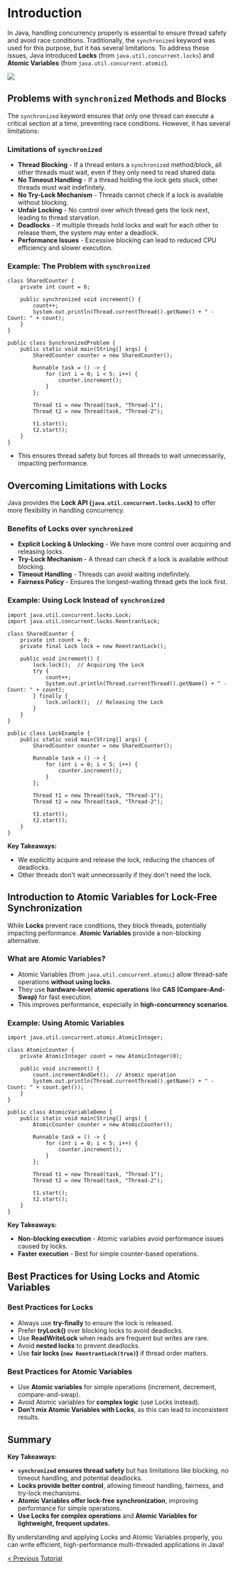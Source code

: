 # **Introduction**
In Java, handling concurrency properly is essential to ensure thread safety and avoid race conditions. Traditionally, the `synchronized` keyword was used for this purpose, but it has several limitations. To address these issues, Java introduced **Locks** (from `java.util.concurrent.locks`) and **Atomic Variables** (from `java.util.concurrent.atomic`).

[![](https://markdown-videos-api.jorgenkh.no/youtube/oiEXFKLNQpc)](https://youtu.be/oiEXFKLNQpc)

## Problems with `synchronized` Methods and Blocks
The `synchronized` keyword ensures that only one thread can execute a critical section at a time, preventing race conditions. However, it has several limitations:

### Limitations of `synchronized`
* **Thread Blocking** - If a thread enters a `synchronized` method/block, all other threads must wait, even if they only need to read shared data.
* **No Timeout Handling** - If a thread holding the lock gets stuck, other threads must wait indefinitely.
* **No Try-Lock Mechanism** - Threads cannot check if a lock is available without blocking.
* **Unfair Locking** - No control over which thread gets the lock next, leading to thread starvation.
* **Deadlocks** - If multiple threads hold locks and wait for each other to release them, the system may enter a deadlock.
* **Performance Issues** - Excessive blocking can lead to reduced CPU efficiency and slower execution.

### Example: The Problem with `synchronized`
```
class SharedCounter {
    private int count = 0;

    public synchronized void increment() {
        count++;
        System.out.println(Thread.currentThread().getName() + " - Count: " + count);
    }
}

public class SynchronizedProblem {
    public static void main(String[] args) {
        SharedCounter counter = new SharedCounter();

        Runnable task = () -> {
            for (int i = 0; i < 5; i++) {
                counter.increment();
            }
        };

        Thread t1 = new Thread(task, "Thread-1");
        Thread t2 = new Thread(task, "Thread-2");

        t1.start();
        t2.start();
    }
}
```

* This ensures thread safety but forces all threads to wait unnecessarily, impacting performance.

## Overcoming Limitations with Locks
Java provides the **Lock API (`java.util.concurrent.locks.Lock`)** to offer more flexibility in handling concurrency.

### Benefits of Locks over `synchronized`
* **Explicit Locking & Unlocking** - We have more control over acquiring and releasing locks.
* **Try-Lock Mechanism** - A thread can check if a lock is available without blocking.
* **Timeout Handling** - Threads can avoid waiting indefinitely.
* **Fairness Policy** - Ensures the longest-waiting thread gets the lock first.

### Example: Using Lock Instead of `synchronized`
```
import java.util.concurrent.locks.Lock;
import java.util.concurrent.locks.ReentrantLock;

class SharedCounter {
    private int count = 0;
    private final Lock lock = new ReentrantLock();

    public void increment() {
        lock.lock();  // Acquiring the Lock
        try {
            count++;
            System.out.println(Thread.currentThread().getName() + " - Count: " + count);
        } finally {
            lock.unlock();  // Releasing the Lock
        }
    }
}

public class LockExample {
    public static void main(String[] args) {
        SharedCounter counter = new SharedCounter();

        Runnable task = () -> {
            for (int i = 0; i < 5; i++) {
                counter.increment();
            }
        };

        Thread t1 = new Thread(task, "Thread-1");
        Thread t2 = new Thread(task, "Thread-2");

        t1.start();
        t2.start();
    }
}
```

**Key Takeaways:**
* We explicitly acquire and release the lock, reducing the chances of deadlocks.
* Other threads don't wait unnecessarily if they don't need the lock.

## Introduction to Atomic Variables for Lock-Free Synchronization
While **Locks** prevent race conditions, they block threads, potentially impacting performance. **Atomic Variables** provide a non-blocking alternative.

### What are Atomic Variables?
* Atomic Variables (from `java.util.concurrent.atomic`) allow thread-safe operations **without using locks**.
* They use **hardware-level atomic operations** like **CAS (Compare-And-Swap)** for fast execution.
* This improves performance, especially in **high-concurrency scenarios**.

### Example: Using Atomic Variables
```
import java.util.concurrent.atomic.AtomicInteger;

class AtomicCounter {
    private AtomicInteger count = new AtomicInteger(0);

    public void increment() {
        count.incrementAndGet();  // Atomic operation
        System.out.println(Thread.currentThread().getName() + " - Count: " + count.get());
    }
}

public class AtomicVariableDemo {
    public static void main(String[] args) {
        AtomicCounter counter = new AtomicCounter();

        Runnable task = () -> {
            for (int i = 0; i < 5; i++) {
                counter.increment();
            }
        };

        Thread t1 = new Thread(task, "Thread-1");
        Thread t2 = new Thread(task, "Thread-2");

        t1.start();
        t2.start();
    }
}
```

**Key Takeaways:**
* **Non-blocking execution** - Atomic variables avoid performance issues caused by locks.
* **Faster execution** - Best for simple counter-based operations.

## Best Practices for Using Locks and Atomic Variables
### Best Practices for Locks
* Always use **try-finally** to ensure the lock is released.
* Prefer **tryLock()** over blocking locks to avoid deadlocks.
* Use **ReadWriteLock** when reads are frequent but writes are rare.
* Avoid **nested locks** to prevent deadlocks.
* Use **fair locks (`new ReentrantLock(true)`)** if thread order matters.

### Best Practices for Atomic Variables
* Use **Atomic variables** for simple operations (increment, decrement, compare-and-swap).
* Avoid Atomic variables for **complex logic** (use Locks instead).
* **Don't mix Atomic Variables with Locks**, as this can lead to inconsistent results.

## Summary
**Key Takeaways:**
* **`synchronized` ensures thread safety** but has limitations like blocking, no timeout handling, and potential deadlocks.
* **Locks provide better control**, allowing timeout handling, fairness, and try-lock mechanisms.
* **Atomic Variables offer lock-free synchronization**, improving performance for simple operations.
* **Use Locks for complex operations** and **Atomic Variables for lightweight, frequent updates.**

By understanding and applying Locks and Atomic Variables properly, you can write efficient, high-performance multi-threaded applications in Java!

[< Previous Tutorial](https://github.com/nakulmitra/java-tutorial/blob/master/multithreading/thread-synchronization.md)
